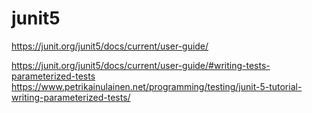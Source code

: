# junit5

https://junit.org/junit5/docs/current/user-guide/

https://junit.org/junit5/docs/current/user-guide/#writing-tests-parameterized-tests
https://www.petrikainulainen.net/programming/testing/junit-5-tutorial-writing-parameterized-tests/
